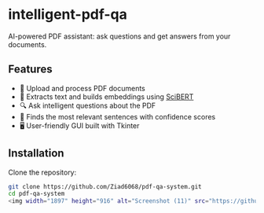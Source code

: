# intelligent-pdf-qa
AI-powered PDF assistant: ask questions and get answers from your documents.

## Features
- 📄 Upload and process PDF documents
- 🧠 Extracts text and builds embeddings using [SciBERT](https://huggingface.co/allenai/scibert_scivocab_uncased)
- 🔍 Ask intelligent questions about the PDF
- 🎯 Finds the most relevant sentences with confidence scores
- 🖥️ User-friendly GUI built with Tkinter

## Installation
Clone the repository:
```bash
git clone https://github.com/Ziad6068/pdf-qa-system.git
cd pdf-qa-system
<img width="1897" height="916" alt="Screenshot (11)" src="https://github.com/user-attachments/assets/f1fb448c-3eea-485d-a9cf-4f0e591cf359" />


